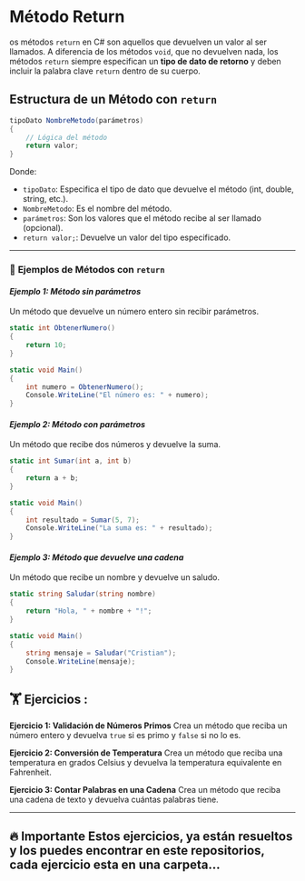 # Método Return
os métodos `return` en C# son aquellos que devuelven un valor al ser llamados. A diferencia de los métodos `void`, que no devuelven nada, los métodos `return` siempre especifican un **tipo de dato de retorno** y deben incluir la palabra clave `return` dentro de su cuerpo.

## Estructura de un Método con `return`
```c#
tipoDato NombreMetodo(parámetros)
{
    // Lógica del método
    return valor;
}
```
Donde:

-   `tipoDato`: Especifica el tipo de dato que devuelve el método (int, double, string, etc.).
-   `NombreMetodo`: Es el nombre del método.
-   `parámetros`: Son los valores que el método recibe al ser llamado (opcional).
-   `return valor;`: Devuelve un valor del tipo especificado.
---

###  📝 **Ejemplos de Métodos con `return`**

#### *Ejemplo 1: Método sin parámetros*
Un método que devuelve un número entero sin recibir parámetros.
```c#
static int ObtenerNumero()
{
    return 10;
}

static void Main()
{
    int numero = ObtenerNumero();
    Console.WriteLine("El número es: " + numero);
}
```

#### *Ejemplo 2: Método con parámetros*
Un método que recibe dos números y devuelve la suma.
```c#
static int Sumar(int a, int b)
{
    return a + b;
}

static void Main()
{
    int resultado = Sumar(5, 7);
    Console.WriteLine("La suma es: " + resultado);
}
```

#### *Ejemplo 3: Método que devuelve una cadena*
Un método que recibe un nombre y devuelve un saludo.
```c#
static string Saludar(string nombre)
{
    return "Hola, " + nombre + "!";
}

static void Main()
{
    string mensaje = Saludar("Cristian");
    Console.WriteLine(mensaje);
}
```

## 🏋 Ejercicios :
 ****Ejercicio 1: Validación de Números Primos****
Crea un método que reciba un número entero y devuelva `true` si es primo y `false` si no lo es.

**Ejercicio 2: Conversión de Temperatura**
Crea un método que reciba una temperatura en grados Celsius y devuelva la temperatura equivalente en Fahrenheit.

**Ejercicio 3: Contar Palabras en una Cadena**
Crea un método que reciba una cadena de texto y devuelva cuántas palabras tiene.

---
🔥 Importante
Estos ejercicios, ya están resueltos y los puedes encontrar en este repositorios, cada ejercicio esta en una carpeta...
---
